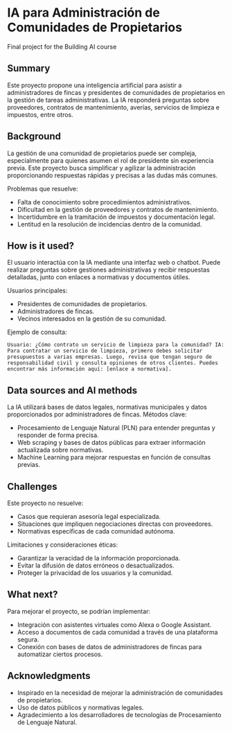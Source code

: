 # IA para Administración de Comunidades de Propietarios

Final project for the Building AI course

## Summary

Este proyecto propone una inteligencia artificial para asistir a administradores de fincas y presidentes de comunidades de propietarios en la gestión de tareas administrativas. La IA responderá preguntas sobre proveedores, contratos de mantenimiento, averías, servicios de limpieza e impuestos, entre otros.

## Background

La gestión de una comunidad de propietarios puede ser compleja, especialmente para quienes asumen el rol de presidente sin experiencia previa. Este proyecto busca simplificar y agilizar la administración proporcionando respuestas rápidas y precisas a las dudas más comunes.

Problemas que resuelve:
* Falta de conocimiento sobre procedimientos administrativos.
* Dificultad en la gestión de proveedores y contratos de mantenimiento.
* Incertidumbre en la tramitación de impuestos y documentación legal.
* Lentitud en la resolución de incidencias dentro de la comunidad.

## How is it used?

El usuario interactúa con la IA mediante una interfaz web o chatbot. Puede realizar preguntas sobre gestiones administrativas y recibir respuestas detalladas, junto con enlaces a normativas y documentos útiles. 

Usuarios principales:
* Presidentes de comunidades de propietarios.
* Administradores de fincas.
* Vecinos interesados en la gestión de su comunidad.

Ejemplo de consulta:

```
Usuario: ¿Cómo contrato un servicio de limpieza para la comunidad? IA: Para contratar un servicio de limpieza, primero debes solicitar presupuestos a varias empresas. Luego, revisa que tengan seguro de responsabilidad civil y consulta opiniones de otros clientes. Puedes encontrar más información aquí: [enlace a normativa].
```



## Data sources and AI methods

La IA utilizará bases de datos legales, normativas municipales y datos proporcionados por administradores de fincas. Métodos clave:
* Procesamiento de Lenguaje Natural (PLN) para entender preguntas y responder de forma precisa.
* Web scraping y bases de datos públicas para extraer información actualizada sobre normativas.
* Machine Learning para mejorar respuestas en función de consultas previas.

## Challenges

Este proyecto no resuelve:
* Casos que requieran asesoría legal especializada.
* Situaciones que impliquen negociaciones directas con proveedores.
* Normativas específicas de cada comunidad autónoma.

Limitaciones y consideraciones éticas:
* Garantizar la veracidad de la información proporcionada.
* Evitar la difusión de datos erróneos o desactualizados.
* Proteger la privacidad de los usuarios y la comunidad.

## What next?

Para mejorar el proyecto, se podrían implementar:
* Integración con asistentes virtuales como Alexa o Google Assistant.
* Acceso a documentos de cada comunidad a través de una plataforma segura.
* Conexión con bases de datos de administradores de fincas para automatizar ciertos procesos.

## Acknowledgments

* Inspirado en la necesidad de mejorar la administración de comunidades de propietarios.
* Uso de datos públicos y normativas legales.
* Agradecimiento a los desarrolladores de tecnologías de Procesamiento de Lenguaje Natural.
